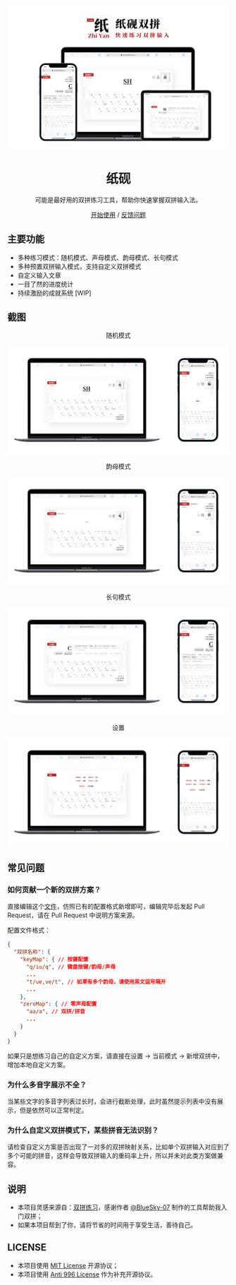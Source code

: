 <div align="center">
<img src="./screenshots/cover.png" alt="预览"/>

<h1 align="center">纸砚</h1>

可能是最好用的双拼练习工具，帮助你快速掌握双拼输入法。

[开始使用](https://blog.simplenaive.cn/shuangpin) / [反馈问题](https://github.com/yidadaa/shuangpin/issues)

</div>


## 主要功能
- 多种练习模式：随机模式、声母模式、韵母模式、长句模式
- 多种预置双拼输入模式，支持自定义双拼模式
- 自定义输入文章
- 一目了然的进度统计
- 持续激励的成就系统 [WIP]

## 截图

<div align="center">随机模式</div>

![随机模式](./screenshots/random.png)

<div align="center">韵母模式</div>

![韵母模式](./screenshots/lead-mode.png)


<div align="center">长句模式</div>

![长句模式](./screenshots/p-mode.png)


<div align="center">设置</div>

![设置](./screenshots/setting.png)

## 常见问题
### 如何贡献一个新的双拼方案？
直接编辑这个[文件](./src/utils/spconfig.json)，仿照已有的配置格式新增即可，编辑完毕后发起 Pull Request，请在 Pull Request 中说明方案来源。

配置文件格式：
```json
{
  "双拼名称": {
    "keyMap": { // 按键配置
      "q/iu/q", // 键盘按键/韵母/声母
      ...
      "t/ue,ve/t", // 如果有多个韵母，请使用英文逗号隔开
      ...
    },
    "zeroMap": { // 零声母配置
      "aa/a", // 双拼/拼音
      ...
    }
  }
}
```

如果只是想练习自己的自定义方案，请直接在设置 -> 当前模式 -> 新增双拼中，增加本地自定义方案。

### 为什么多音字展示不全？
当某些文字的多音字列表过长时，会进行截断处理，此时虽然提示列表中没有展示，但是依然可以正常判定。

### 为什么自定义双拼模式下，某些拼音无法识别？
请检查自定义方案是否出现了一对多的双拼映射关系，比如单个双拼输入对应到了多个可能的拼音，这样会导致双拼输入的重码率上升，所以并未对此类方案做兼容。

## 说明
- 本项目灵感来源自：[双拼练习](https://github.com/BlueSky-07/Shuang)，感谢作者 [@BlueSky-07](https://github.com/BlueSky-07) 制作的工具帮助我入门双拼；
- 如果本项目帮到了你，请将节省的时间用于享受生活，善待自己。

## LICENSE
- 本项目使用 [MIT License](https://en.wikipedia.org/wiki/MIT_License) 开源协议；
- 本项目使用 [Anti 996 License](https://github.com/kattgu7/Anti-996-License/blob/master/LICENSE_CN_EN) 作为补充开源协议。
